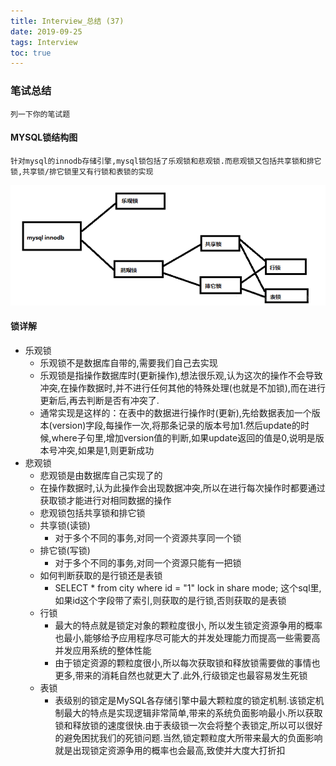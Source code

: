 ```yaml
---
title: Interview_总结 (37)
date: 2019-09-25
tags: Interview
toc: true
---
```


### 笔试总结
    列一下你的笔试题
    
<!-- more -->

#### MYSQL锁结构图
    针对mysql的innodb存储引擎,mysql锁包括了乐观锁和悲观锁.而悲观锁又包括共享锁和排它锁,共享锁/排它锁里又有行锁和表锁的实现
![MYSQL锁结构图](/img/20190925_1.png)

#### 锁详解
- 乐观锁
    * 乐观锁不是数据库自带的,需要我们自己去实现
    * 乐观锁是指操作数据库时(更新操作),想法很乐观,认为这次的操作不会导致冲突,在操作数据时,并不进行任何其他的特殊处理(也就是不加锁),而在进行更新后,再去判断是否有冲突了.
    * 通常实现是这样的：在表中的数据进行操作时(更新),先给数据表加一个版本(version)字段,每操作一次,将那条记录的版本号加1.然后update的时候,where子句里,增加version值的判断,如果update返回的值是0,说明是版本号冲突,如果是1,则更新成功
- 悲观锁
    * 悲观锁是由数据库自己实现了的
    * 在操作数据时,认为此操作会出现数据冲突,所以在进行每次操作时都要通过获取锁才能进行对相同数据的操作
    * 悲观锁包括共享锁和排它锁
    * 共享锁(读锁)
        * 对于多个不同的事务,对同一个资源共享同一个锁
    * 排它锁(写锁)
        * 对于多个不同的事务,对同一个资源只能有一把锁
    * 如何判断获取的是行锁还是表锁
        * SELECT * from city where id = "1"  lock in share mode; 这个sql里,如果id这个字段带了索引,则获取的是行锁,否则获取的是表锁
    * 行锁
        * 最大的特点就是锁定对象的颗粒度很小, 所以发生锁定资源争用的概率也最小,能够给予应用程序尽可能大的并发处理能力而提高一些需要高并发应用系统的整体性能
        * 由于锁定资源的颗粒度很小,所以每次获取锁和释放锁需要做的事情也更多,带来的消耗自然也就更大了.此外,行级锁定也最容易发生死锁
    * 表锁
        * 表级别的锁定是MySQL各存储引擎中最大颗粒度的锁定机制.该锁定机制最大的特点是实现逻辑非常简单,带来的系统负面影响最小.所以获取锁和释放锁的速度很快.由于表级锁一次会将整个表锁定,所以可以很好的避免困扰我们的死锁问题.当然,锁定颗粒度大所带来最大的负面影响就是出现锁定资源争用的概率也会最高,致使并大度大打折扣
